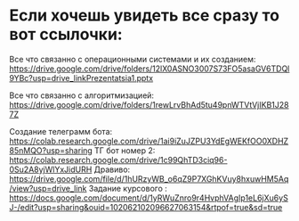 # Если хочешь увидеть все сразу то вот ссылочки:

Все что связанно с операционными системами и их созданием:
https://drive.google.com/drive/folders/12lX0ASNO3007S73FO5asaGV6TDQl9YBc?usp=drive_linkPrezentatsia1.pptx

Все что связанно с алгоритмизацией:
https://drive.google.com/drive/folders/1rewLrvBhAd5tu49pnWTVtVjIKB1J287Z

Создание телеграмм бота:
https://colab.research.google.com/drive/1ai9iZuJZPU3YdEgWEKfOO0XDHZ85nMQO?usp=sharing
ТГ бот номер 2:
https://colab.research.google.com/drive/1c99QhTD3ciq96-0Su2A8yjWlYxJidURH
Дравиво: https://drive.google.com/file/d/1hURzyWB_o6qZ9P7XGhKVuy8hxuwHM5Aq/view?usp=drive_link
Задание курсового : https://docs.google.com/document/d/1yRWuZnro9r4HvphVAgIp1eL6jXu6ySJ-/edit?usp=sharing&ouid=102062102096627063154&rtpof=true&sd=true
